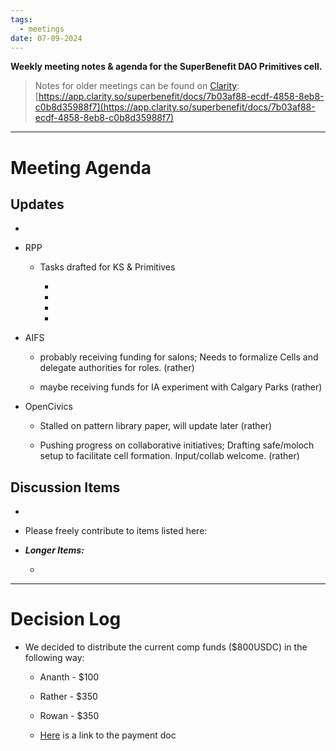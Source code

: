 ```yaml
---
tags:
  - meetings
date: 07-09-2024
---
```

**Weekly meeting notes & agenda for the SuperBenefit DAO Primitives cell.**

> Notes for older meetings can be found on [Clarity](https://app.clarity.so/superbenefit/docs/7b03af88-ecdf-4858-8eb8-c0b8d35988f7):
> [https://app.clarity.so/superbenefit/docs/7b03af88-ecdf-4858-8eb8-c0b8d35988f7](https://app.clarity.so/superbenefit/docs/7b03af88-ecdf-4858-8eb8-c0b8d35988f7)

---

# Meeting Agenda

## Updates

- 

- RPP

  - Tasks drafted for KS & Primitives

    - 

      -  

    -  

    -  

- AIFS

  - probably receiving funding for salons; Needs to formalize Cells and delegate authorities for roles. (rather)

  - maybe receiving funds for IA experiment with Calgary Parks (rather)

- OpenCivics

  - Stalled on pattern library paper, will update later (rather)

  - Pushing progress on collaborative initiatives; Drafting safe/moloch setup to facilitate cell formation. Input/collab welcome. (rather)

## Discussion Items

-   

- Please freely contribute to items listed here:  

- **_Longer Items:_**

  -  

---

# Decision Log

- We decided to distribute the current comp funds ($800USDC) in the following way:

  - Ananth - $100

  - Rather - $350

  - Rowan - $350

  - [Here](https://app.charmverse.io/superbenefit/progress-payment-for-primitives-documentation-rpp-phase-1-7885461896115191) is a link to the payment doc

